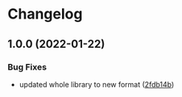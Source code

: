 # Changelog

## 1.0.0 (2022-01-22)


### Bug Fixes

* updated whole library to new format ([2fdb14b](https://github.com/mdvorak/esp-wps-config/commit/2fdb14b7d8212c6bb9097d5e193866bac641ed5a))
